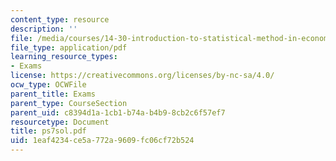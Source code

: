 ```yaml
---
content_type: resource
description: ''
file: /media/courses/14-30-introduction-to-statistical-method-in-economics-spring-2006/1eaf4234ce5a772a9609fc06cf72b524_ps7sol.pdf
file_type: application/pdf
learning_resource_types:
- Exams
license: https://creativecommons.org/licenses/by-nc-sa/4.0/
ocw_type: OCWFile
parent_title: Exams
parent_type: CourseSection
parent_uid: c8394d1a-1cb1-b74a-b4b9-8cb2c6f57ef7
resourcetype: Document
title: ps7sol.pdf
uid: 1eaf4234-ce5a-772a-9609-fc06cf72b524
---
```

